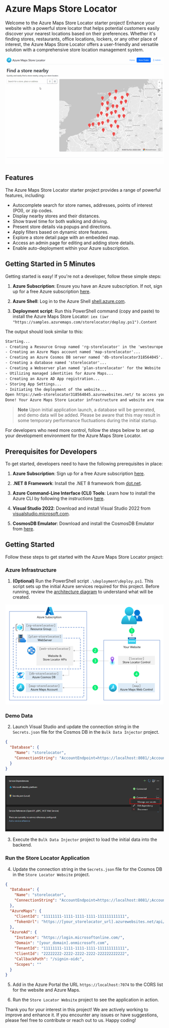 # Azure Maps Store Locator

Welcome to the Azure Maps Store Locator starter project! Enhance your website with a powerful store locator that helps potential customers easily discover your nearest locations based on their preferences. Whether it's finding stores, restaurants, office locations, lockers, or any other place of interest, the Azure Maps Store Locator offers a user-friendly and versatile solution with a comprehensive store location management system.

![Azure Maps Store Locator](Images/Animation.gif)

## Features

The Azure Maps Store Locator starter project provides a range of powerful features, including:

- Autocomplete search for store names, addresses, points of interest (POI), or zip codes.
- Display nearby stores and their distances.
- Show travel time for both walking and driving.
- Present store details via popups and directions.
- Apply filters based on dynamic store features.
- Explore a store detail page with an embedded map.
- Access an admin page for editing and adding store details.
- Enable auto-deployment within your Azure subscription.

## Getting Started in 5 Minutes

Getting started is easy! If you're not a developer, follow these simple steps:

1. **Azure Subscription**: Ensure you have an Azure subscription. If not, sign up for a free Azure subscription [here](https://azure.microsoft.com/free).

2. **Azure Shell**: Log in to the Azure Shell [shell.azure.com](https://shell.azure.com/).

3. **Deployment script**: Run this PowerShell command (copy and paste) to install the Azure Maps Store Locator: `iex (iwr "https://samples.azuremaps.com/storelocator/deploy.ps1").Content`

The output should look similar to this:

```txt
Starting...
- Creating a Resource Group named 'rg-storelocator' in the 'westeurope' location...
- Creating an Azure Maps account named 'map-storelocator'...
- Creating an Azure Cosmos DB server named 'db-storelocator318564045'...
- Creating a database named 'storelocator'...
- Creating a Webserver plan named 'plan-storelocator' for the Website 'web-storelocator318564045'...
- Utilizing managed identities for Azure Maps...
- Creating an Azure AD App registration...
- Storing App Settings...
- Initiating the deployment of the website...
Open https://web-storelocator318564045.azurewebsites.net/ to access your Store Locator.
Done! Your Azure Maps Store Locator infrastructure and website are ready.
```

> **Note**
> Upon initial application launch, a database will be generated, and demo data will be added.
> Please be aware that this may result in some temporary performance fluctuations during the initial startup.

For developers who need more control, follow the steps below to set up your development environment for the Azure Maps Store Locator.

## Prerequisites for Developers

To get started, developers need to have the following prerequisites in place:

1. **Azure Subscription**: Sign up for a free Azure subscription [here](https://azure.microsoft.com/free).

2. **.NET 8 Framework**: Install the .NET 8 framework from [dot.net](https://dot.net/).

3. **Azure Command-Line Interface (CLI) Tools**: Learn how to install the Azure CLI by following the instructions [here](https://docs.microsoft.com/en-us/cli/azure/install-azure-cli).

4. **Visual Studio 2022**: Download and install Visual Studio 2022 from [visualstudio.microsoft.com](https://visualstudio.microsoft.com/).

5. **CosmosDB Emulator**: Download and install the CosmosDB Emulator from [here](https://docs.microsoft.com/en-us/azure/cosmos-db/local-emulator).

## Getting Started

Follow these steps to get started with the Azure Maps Store Locator project:

### Azure Infrastructure

1. **(Optional)** Run the PowerShell script `.\deployment\deploy.ps1`. This script sets up the initial Azure services required for this project. Before running, review the [architecture diagram](Images/Architecture.png) to understand what will be created.

![Architecture Diagram](Images/Architecture.png)

### Demo Data

2. Launch Visual Studio and update the connection string in the `Secrets.json` file for the Cosmos DB in the `Bulk Data Injector` project.

```json
{
  "Database": {
    "Name": "storelocator",
    "ConnectionString": "AccountEndpoint=https://localhost:8081/;AccountKey=[your_key]"
  }
}
```

![Secrets.json](Images/secrets.png)

3. Execute the `Bulk Data Injector` project to load the initial data into the backend.

### Run the Store Locator Application

4. Update the connection string in the `Secrets.json` file for the Cosmos DB in the `Store Locator Website` project.

```json
{
  "Database": {
    "Name": "storelocator",
    "ConnectionString": "AccountEndpoint=https://localhost:8081/;AccountKey=[your_key]"
  },
  "AzureMaps": {
    "ClientId": "11111111-1111-1111-1111-111111111111",
    "TokenUrl": "https://[your_storelocator_url].azurewebsites.net/api/azuremaps/token"
  },
  "AzureAd": {
    "Instance": "https://login.microsoftonline.com/",
    "Domain": "[your_domain].onmicrosoft.com",
    "TenantId": "11111111-1111-1111-1111-111111111111",
    "ClientId": "22222222-2222-2222-2222-222222222222",
    "CallbackPath": "/signin-oidc",
    "Scopes": ""
  }
}
```

5. Add in the Azure Portal the URL `https://localhost:7074` to the CORS list for the website and Azure Maps.

6. Run the `Store Locator Website` project to see the application in action.

Thank you for your interest in this project! We are actively working to improve and enhance it. If you encounter any issues or have suggestions, please feel free to contribute or reach out to us. Happy coding!
